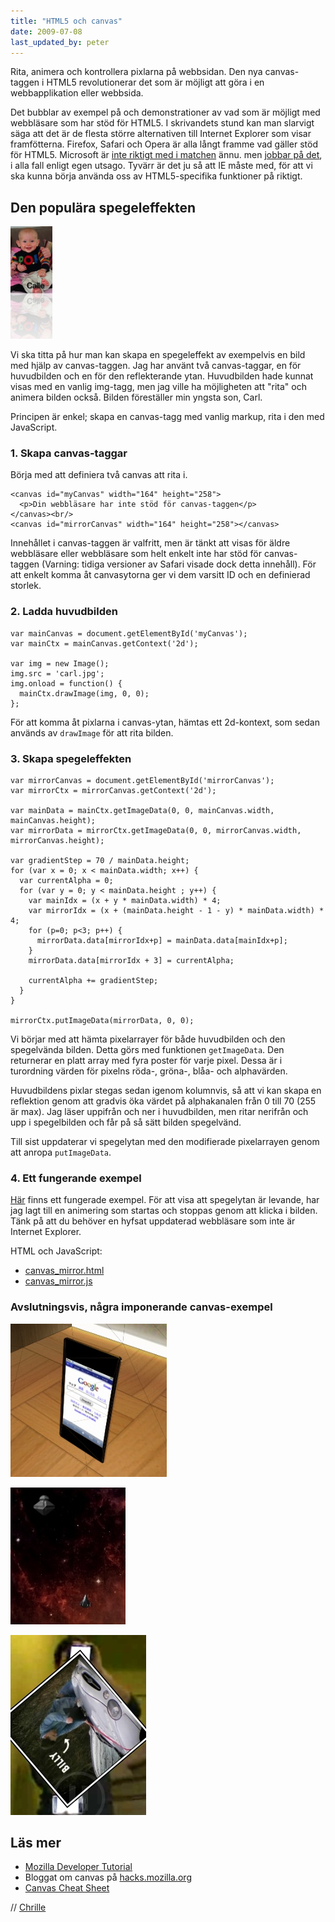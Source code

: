 ```yaml
---
title: "HTML5 och canvas"
date: 2009-07-08
last_updated_by: peter
---
```

Rita, animera och kontrollera pixlarna på webbsidan. Den nya canvas-taggen i HTML5 revolutionerar det som är möjligt att göra i en webbapplikation eller webbsida.

Det bubblar av exempel på och demonstrationer av vad som är möjligt med webbläsare som har stöd för HTML5. I skrivandets stund kan man slarvigt säga att det är de flesta större alternativen till Internet Explorer som visar framfötterna. Firefox, Safari och Opera är alla långt framme vad gäller stöd för HTML5. Microsoft är <a title="Implementations in Web browsers" href="http://wiki.whatwg.org/wiki/Implementations_in_Web_browsers">inte riktigt med i matchen</a> ännu. men <a title="What's New in Internet Explorer 8" href="http://msdn.microsoft.com/en-us/library/cc288472%28VS.85%29.aspx#compat">jobbar på det</a>, i alla fall enligt egen utsago. Tyvärr är det ju så att IE måste med, för att vi ska kunna börja använda oss av HTML5-specifika funktioner på riktigt.
<h2>Den populära spegeleffekten</h2>
<a href="http://www.athega.se/files/canvas_mirror.html"><img class="size-medium wp-image-292  alignright" title="Spegeleffekt med canvas-taggen" src="/assets/legacy/uploads/2009/07/Spegeleffekt-med-canvas-111x300.jpg" alt="Spegeleffekt med canvas-taggen" width="67" height="180" /></a>

Vi ska titta på hur man kan skapa en spegeleffekt av exempelvis en bild med hjälp av canvas-taggen. Jag har använt två canvas-taggar, en för huvudbilden och en för den reflekterande ytan. Huvudbilden hade kunnat visas med en vanlig img-tagg, men jag ville ha möjligheten att "rita" och animera bilden också. Bilden föreställer min yngsta son, Carl.

Principen är enkel; skapa en canvas-tagg med vanlig markup, rita i den med JavaScript.

<h3>1. Skapa canvas-taggar</h3>
Börja med att definiera två canvas att rita i.

    <canvas id="myCanvas" width="164" height="258">
      <p>Din webbläsare har inte stöd för canvas-taggen</p>
    </canvas><br/>
    <canvas id="mirrorCanvas" width="164" height="258"></canvas>

Innehållet i canvas-taggen är valfritt, men är tänkt att visas för äldre webbläsare eller webbläsare som helt enkelt inte har stöd för canvas-taggen (Varning: tidiga versioner av Safari visade dock detta innehåll). För att enkelt komma åt canvasytorna ger vi dem varsitt ID och en definierad storlek.

<h3>2. Ladda huvudbilden</h3>

    var mainCanvas = document.getElementById('myCanvas');
    var mainCtx = mainCanvas.getContext('2d');
    
    var img = new Image();
    img.src = 'carl.jpg';
    img.onload = function() {
      mainCtx.drawImage(img, 0, 0);
    };

För att komma åt pixlarna i canvas-ytan, hämtas ett 2d-kontext, som sedan används av <code>drawImage</code> för att rita bilden.

<h3>3. Skapa spegeleffekten</h3>

    var mirrorCanvas = document.getElementById('mirrorCanvas');
    var mirrorCtx = mirrorCanvas.getContext('2d');
    
    var mainData = mainCtx.getImageData(0, 0, mainCanvas.width, mainCanvas.height);
    var mirrorData = mirrorCtx.getImageData(0, 0, mirrorCanvas.width, mirrorCanvas.height);
    
    var gradientStep = 70 / mainData.height;
    for (var x = 0; x < mainData.width; x++) {
      var currentAlpha = 0;
      for (var y = 0; y < mainData.height ; y++) {
        var mainIdx = (x + y * mainData.width) * 4;
        var mirrorIdx = (x + (mainData.height - 1 - y) * mainData.width) * 4;
        for (p=0; p<3; p++) {
          mirrorData.data[mirrorIdx+p] = mainData.data[mainIdx+p];
        }
        mirrorData.data[mirrorIdx + 3] = currentAlpha;
    
        currentAlpha += gradientStep;
      }
    }
    
    mirrorCtx.putImageData(mirrorData, 0, 0);

Vi börjar med att hämta pixelarrayer för både huvudbilden och den spegelvända bilden. Detta görs med funktionen <code>getImageData</code>. Den returnerar en platt array med fyra poster för varje pixel. Dessa är i turordning värden för pixelns röda-, gröna-, blåa- och alphavärden.

Huvudbildens pixlar stegas sedan igenom kolumnvis, så att vi kan skapa en reflektion genom att gradvis öka värdet på alphakanalen från 0 till 70 (255 är max). Jag läser uppifrån och ner i huvudbilden, men ritar nerifrån och upp i spegelbilden och får på så sätt bilden spegelvänd.

Till sist uppdaterar vi spegelytan med den modifierade pixelarrayen genom att anropa <code>putImageData</code>.

<h3>4. Ett fungerande exempel</h3>
<a href="http://www.athega.se/files/canvas_mirror.html">Här</a> finns ett fungerade exempel. För att visa att spegelytan är levande, har jag lagt till en animering som startas och stoppas genom att klicka i bilden. Tänk på att du behöver en hyfsat uppdaterad webbläsare som inte är Internet Explorer.

HTML och JavaScript:
<ul>
<li><a href="http://www.athega.se/files/canvas_mirror.html">canvas_mirror.html</a></li>
<li><a href="http://www.athega.se/files/canvas_mirror.js">canvas_mirror.js</a></li>
</ul>

<h3>Avslutningsvis, några imponerande canvas-exempel</h3>
<a href="http://gyu.que.jp/jscloth/touch.html"><img src="/assets/legacy/uploads/2009/07/js-touch.jpg" alt="Realtidsrendrering av 3D-modell av en iPod Touch" title="js touch" width="250" height="245" class="size-full wp-image-311" /></a>

<a href="http://www.kevs3d.co.uk/dev/asteroids/"><img src="/assets/legacy/uploads/2009/07/Asteroids-HTML-5-Canvas-and-JavaScript-demo.jpg" alt="Ett fullt fungerade Asteroids implementerat endast med Canvas och JavaScript" title="Asteroids - HTML 5 Canvas and JavaScript demo" width="184" height="219" class="size-full wp-image-312" /></a>

<a href="http://blog.mozbox.org/post/2009/04/12/Firefox-35%3A-a-new-experiment-with-Canvas-Video"><img src="/assets/legacy/uploads/2009/07/Dynamic-Content-Injection.jpg" alt="Ett canvas tillsammans med bland annat video-taggen för att analysera var de två iPhone-telfonerna är och i realtid uppdatera innehållet mellan dem med exempelvis innehållet från en annan video-tagg." title="Dynamic Content Injection" width="217" height="288" class="size-full wp-image-314" /></a>

<h2>Läs mer</h2>
<ul>
  <li><a href="http://developer.mozilla.org/en/Canvas_tutorial">Mozilla Developer Tutorial</a></li>
  <li>Bloggat om canvas på <a href="http://hacks.mozilla.org/category/canvas/">hacks.mozilla.org</a></li>
  <li><a href="http://www.nihilogic.dk/labs/canvas_sheet/HTML5_Canvas_Cheat_Sheet.png">Canvas Cheat Sheet</a></li>
</ul>

// [Chrille](/chrille)
